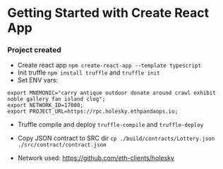 # Getting Started with Create React App

### Project created

* Create react app `npm create-react-app --template typescript`
* Init truffle `npm install truffle` and `truffle init`
* Set ENV vars:
```shell
export MNEMONIC="carry antique outdoor donate around crawl exhibit noble gallery fan island clog";
export NETWORK_ID=17000;
export PROJECT_URL=https://rpc.holesky.ethpandaops.io;
```
* Truffle compile and deploy `truffle-compile` and `truffle-deploy`
* Copy JSON contract to SRC dir `cp ./build/contracts/Lottery.json ./src/contract/contract.json`


* Network used: https://github.com/eth-clients/holesky